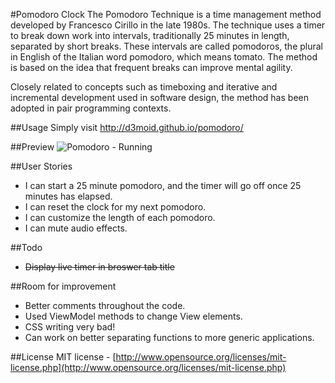 #Pomodoro Clock
The Pomodoro Technique is a time management method developed by Francesco Cirillo in the late 1980s. The technique uses a timer to break down work into intervals, traditionally 25 minutes in length, separated by short breaks. These intervals are called pomodoros, the plural in English of the Italian word pomodoro, which means tomato. The method is based on the idea that frequent breaks can improve mental agility.

Closely related to concepts such as timeboxing and iterative and incremental development used in software design, the method has been adopted in pair programming contexts.

##Usage
Simply visit http://d3moid.github.io/pomodoro/

##Preview
![Pomodoro - Running](http://snag.gy/N2EN7.jpg)

##User Stories
- I can start a 25 minute pomodoro, and the timer will go off once 25 minutes has elapsed.
- I can reset the clock for my next pomodoro.
- I can customize the length of each pomodoro.
- I can mute audio effects.

##Todo
- <s>Display live timer in broswer tab title</s>

##Room for improvement
- Better comments throughout the code.
- Used ViewModel methods to change View elements.
- CSS writing very bad!
- Can work on better separating functions to more generic applications.

##License
MIT license - [http://www.opensource.org/licenses/mit-license.php](http://www.opensource.org/licenses/mit-license.php)
